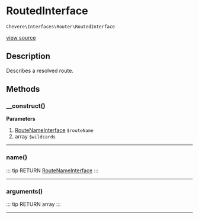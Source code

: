 # RoutedInterface

`Chevere\Interfaces\Router\RoutedInterface`

[view source](https://github.com/chevere/chevere/blob/master/interfaces/Router/RoutedInterface.php)

## Description

Describes a resolved route.

## Methods

### __construct()

**Parameters**

1. [RouteNameInterface](../Route/RouteNameInterface.md) `$routeName`
2. array `$wildcards`

---

### name()

::: tip RETURN
[RouteNameInterface](../Route/RouteNameInterface.md)
:::


---

### arguments()

::: tip RETURN
array
:::


---

